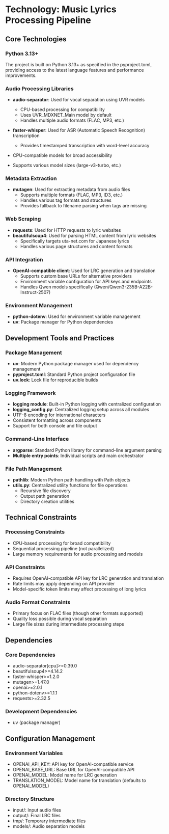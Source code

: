 # Technology: Music Lyrics Processing Pipeline

## Core Technologies

### Python 3.13+
The project is built on Python 3.13+ as specified in the pyproject.toml, providing access to the latest language features and performance improvements.

### Audio Processing Libraries
- **audio-separator**: Used for vocal separation using UVR models
  - CPU-based processing for compatibility
  - Uses UVR_MDXNET_Main model by default
  - Handles multiple audio formats (FLAC, MP3, etc.)

- **faster-whisper**: Used for ASR (Automatic Speech Recognition) transcription
  - Provides timestamped transcription with word-level accuracy
 - CPU-compatible models for broad accessibility
 - Supports various model sizes (large-v3-turbo, etc.)

### Metadata Extraction
- **mutagen**: Used for extracting metadata from audio files
  - Supports multiple formats (FLAC, MP3, ID3, etc.)
  - Handles various tag formats and structures
  - Provides fallback to filename parsing when tags are missing

### Web Scraping
- **requests**: Used for HTTP requests to lyric websites
- **beautifulsoup4**: Used for parsing HTML content from lyric websites
  - Specifically targets uta-net.com for Japanese lyrics
  - Handles various page structures and content formats

### API Integration
- **OpenAI-compatible client**: Used for LRC generation and translation
  - Supports custom base URLs for alternative providers
  - Environment variable configuration for API keys and endpoints
  - Handles Qwen models specifically (Qwen/Qwen3-235B-A22B-Instruct-2507)

### Environment Management
- **python-dotenv**: Used for environment variable management
- **uv**: Package manager for Python dependencies

## Development Tools and Practices

### Package Management
- **uv**: Modern Python package manager used for dependency management
- **pyproject.toml**: Standard Python project configuration file
- **uv.lock**: Lock file for reproducible builds

### Logging Framework
- **logging module**: Built-in Python logging with centralized configuration
- **logging_config.py**: Centralized logging setup across all modules
 - UTF-8 encoding for international characters
 - Consistent formatting across components
  - Support for both console and file output

### Command-Line Interface
- **argparse**: Standard Python library for command-line argument parsing
- **Multiple entry points**: Individual scripts and main orchestrator

### File Path Management
- **pathlib**: Modern Python path handling with Path objects
- **utils.py**: Centralized utility functions for file operations
  - Recursive file discovery
  - Output path generation
  - Directory creation utilities

## Technical Constraints

### Processing Constraints
- CPU-based processing for broad compatibility
- Sequential processing pipeline (not parallelized)
- Large memory requirements for audio processing and models

### API Constraints
- Requires OpenAI-compatible API key for LRC generation and translation
- Rate limits may apply depending on API provider
- Model-specific token limits may affect processing of long lyrics

### Audio Format Constraints
- Primary focus on FLAC files (though other formats supported)
- Quality loss possible during vocal separation
- Large file sizes during intermediate processing steps

## Dependencies

### Core Dependencies
- audio-separator[cpu]>=0.39.0
- beautifulsoup4>=4.14.2
- faster-whisper>=1.2.0
- mutagen>=1.47.0
- openai>=2.0.1
- python-dotenv>=1.1.1
- requests>=2.32.5

### Development Dependencies
- uv (package manager)

## Configuration Management

### Environment Variables
- OPENAI_API_KEY: API key for OpenAI-compatible service
- OPENAI_BASE_URL: Base URL for OpenAI-compatible API
- OPENAI_MODEL: Model name for LRC generation
- TRANSLATION_MODEL: Model name for translation (defaults to OPENAI_MODEL)

### Directory Structure
- input/: Input audio files
- output/: Final LRC files
- tmp/: Temporary intermediate files
- models/: Audio separation models